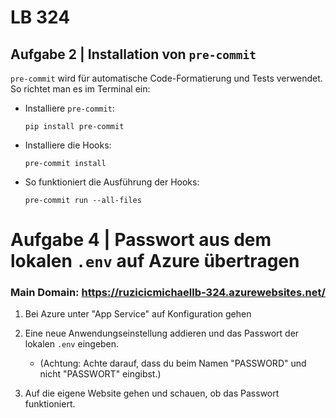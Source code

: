 # LB 324

## Aufgabe 2 | Installation von `pre-commit`

`pre-commit` wird für automatische Code-Formatierung und Tests verwendet. So richtet man es im Terminal ein:

* Installiere `pre-commit`:

   ```
   pip install pre-commit
   ```
   
* Installiere die Hooks:

  ```
  pre-commit install
  ```
  
* So funktioniert die Ausführung der Hooks:
  ```
  pre-commit run --all-files
  ```

# Aufgabe 4 | Passwort aus dem lokalen `.env` auf Azure übertragen

### Main Domain: https://ruzicicmichaellb-324.azurewebsites.net/

1. Bei Azure unter "App Service" auf Konfiguration gehen
   

3. Eine neue Anwendungseinstellung addieren und das Passwort der lokalen `.env` eingeben.
   * (Achtung: Achte darauf, dass du beim Namen "PASSWORD" und nicht "PASSWORT" eingibst.)


5. Auf die eigene Website gehen und schauen, ob das Passwort funktioniert.
